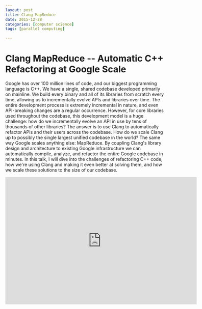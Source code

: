 ```yaml
---
layout: post
title: Clang MapReduce
date: 2015-12-28
categories: [computer science]
tags: [parallel computing]

---
```



Clang MapReduce -- Automatic C++ Refactoring at Google Scale
===

Google has over 100 million lines of code, and our biggest programming language is C++. We have a single, shared codebase developed primarily on mainline. We build every binary and all of its libraries from scratch every time, allowing us to incrementally evolve APIs and libraries over time. The entire development process is extremely incremental in nature, and even API-breaking changes are a regular occurrence. However, for core libraries used throughout the codebase, this development model is a huge challenge: how do we incrementally evolve an API in use by tens of thousands of other libraries? The answer is to use Clang to automatically refactor APIs and their users across the codebase. How do we scale Clang up to possibly the single largest unified codebase in the world? The same way Google scales anything else: MapReduce. By coupling Clang's library design and architecture to existing Google infrastructure we can automatically compile, analyze, and refactor the entire Google codebase in minutes. In this talk, I will dive into the challenges of refactoring C++ code, how we're using Clang and making it even better at solving them, and how we scale these solutions to the size of our codebase.

<iframe width="600" height="400" src="https://www.youtube.com/embed/mVbDzTM21BQ" frameborder="0" allowfullscreen></iframe>